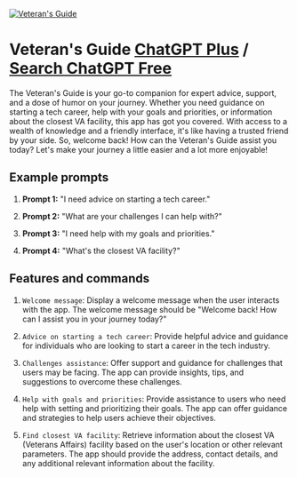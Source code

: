 
[![Veteran's Guide](https://files.oaiusercontent.com/file-dn1pF9ogR0kbeB61vTqNHO52?se=2123-10-17T02%3A15%3A11Z&sp=r&sv=2021-08-06&sr=b&rscc=max-age%3D31536000%2C%20immutable&rscd=attachment%3B%20filename%3D9feebbf8-7c15-41a5-b979-dfda9a74c246.png&sig=XQ6yXWe2aSuuV82EXuuOVPYAIYIqB2bjjwxwvHUVLwg%3D)](https://chat.openai.com/g/g-6hXIBkO5g-veteran-s-guide)

# Veteran's Guide [ChatGPT Plus](https://chat.openai.com/g/g-6hXIBkO5g-veteran-s-guide) / [Search ChatGPT Free](https://gptcall.net/index.html#/?search=Veteran's%20Guide)

The Veteran's Guide is your go-to companion for expert advice, support, and a dose of humor on your journey. Whether you need guidance on starting a tech career, help with your goals and priorities, or information about the closest VA facility, this app has got you covered. With access to a wealth of knowledge and a friendly interface, it's like having a trusted friend by your side. So, welcome back! How can the Veteran's Guide assist you today? Let's make your journey a little easier and a lot more enjoyable!

## Example prompts

1. **Prompt 1:** "I need advice on starting a tech career."

2. **Prompt 2:** "What are your challenges I can help with?"

3. **Prompt 3:** "I need help with my goals and priorities."

4. **Prompt 4:** "What's the closest VA facility?"

## Features and commands

1. `Welcome message`: Display a welcome message when the user interacts with the app. The welcome message should be "Welcome back! How can I assist you in your journey today?"

2. `Advice on starting a tech career`: Provide helpful advice and guidance for individuals who are looking to start a career in the tech industry.

3. `Challenges assistance`: Offer support and guidance for challenges that users may be facing. The app can provide insights, tips, and suggestions to overcome these challenges.

4. `Help with goals and priorities`: Provide assistance to users who need help with setting and prioritizing their goals. The app can offer guidance and strategies to help users achieve their objectives.

5. `Find closest VA facility`: Retrieve information about the closest VA (Veterans Affairs) facility based on the user's location or other relevant parameters. The app should provide the address, contact details, and any additional relevant information about the facility.


